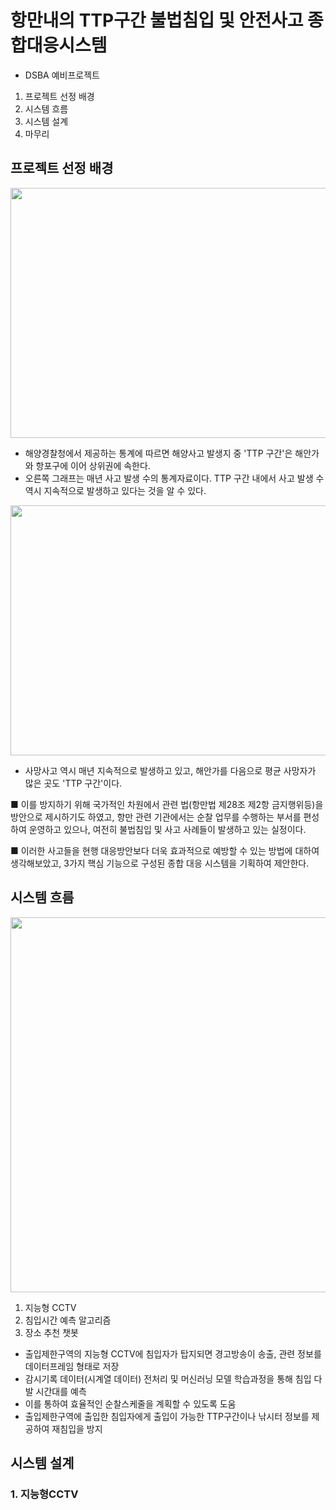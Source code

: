  # 항만내의 TTP구간 불법침입 및 안전사고 종합대응시스템   
    
 - DSBA 예비프로젝트
 1. 프로젝트 선정 배경
 2. 시스템 흐름
 3. 시스템 설계
 4. 마무리

 ## 프로젝트 선정 배경
<img src="https://github.com/jong4499/DSBA_pre_PJT/assets/141287150/0dd1c4dd-9c88-443f-99fc-1e82f95270d9" width=700 height = 400/>   

- 해양경찰청에서 제공하는 통계에 따르면 해양사고 발생지 중 'TTP 구간'은 해안가와 항포구에 이어 상위권에 속한다.
- 오른쪽 그래프는 매년 사고 발생 수의 통계자료이다. TTP 구간 내에서 사고 발생 수 역시 지속적으로 발생하고 있다는 것을 알 수 있다.
   
<img src = "https://github.com/jong4499/DSBA_pre_PJT/assets/141287150/f77d3091-cfef-4285-b310-48a8605107e2" width = 700 height = 400/>   

- 사망사고 역시 매년 지속적으로 발생하고 있고, 해안가를 다음으로 평균 사망자가 많은 곳도 'TTP 구간'이다.
   
■ 이를 방지하기 위해 국가적인 차원에서 관련 법(항만법 제28조 제2항 금지행위등)을 방안으로 제시하기도 하였고, 항만 관련 기관에서는 순찰 업무를 수행하는 부서를 편성하여 운영하고 있으나, 여전히 불법침입 및 사고 사례들이 발생하고 있는 실정이다.
   
■ 이러한 사고들을 현행 대응방안보다 더욱 효과적으로 예방할 수 있는 방법에 대하여 생각해보았고, 3가지 핵심 기능으로 구성된 종합 대응 시스템을 기획하여 제안한다.
   
 ## 시스템 흐름
 <img src = "[https://github.com/jong4499/DSBA_pre_PJT/assets/141287150/8f1ba3d7-2218-40b6-bfe2-b9c5a66005e9](https://github.com/jong4499/DSBA_pre_PJT/assets/141287150/0726fb2a-dc8b-48bd-992a-b6a3739fe4ae)" width = 700 height=600/>

1) 지능형 CCTV
2) 침입시간 예측 알고리즘
3) 장소 추천 챗봇   
- 출입제한구역의 지능형 CCTV에 침입자가 탑지되면 경고방송이 송출, 관련 정보를 데이터프레임 형태로 저장
- 감시기록 데이터(시계열 데이터) 전처리 및 머신러닝 모델 학습과정을 통해 침입 다발 시간대를 예측
- 이를 통하여 효율적인 순찰스케줄을 계획할 수 있도록 도움
- 출입제한구역에 출입한 침입자에게 출입이 가능한 TTP구간이나 낚시터 정보를 제공하여 재침입을 방지

## 시스템 설계
### 1. 지능형CCTV

